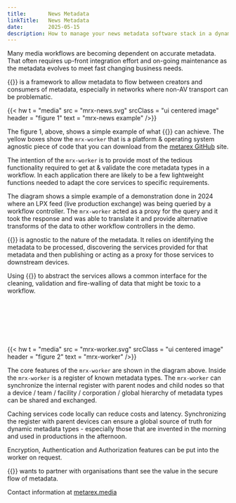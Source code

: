 ```yaml
---
title:       News Metadata
linkTitle:   News Metadata
date:        2025-05-15
description: How to manage your news metadata software stack in a dynamic world
---
```

<!-- markdownlint-disable MD033 -->

Many media workflows are becoming dependent on accurate metadata. That often requires up-front integration effort and 
on-going maintenance as the metadata evolves to meet fast changing business needs.

{{<metarex>}} is a framework to allow metadata to flow between creators and consumers of metadata, especially
in networks where non-AV transport can be problematic.

{{< hw t = "media" src = "mrx-news.svg" srcClass = "ui centered image" header = "figure 1" text = "mrx-news example" />}}

The figure 1, above, shows a simple example of what {{<metarex>}} can achieve. The yellow boxes show the `mrx-worker`
that is a platform & operating system agnostic piece of code that you can download from the [metarex GitHub][gh] site.

The intention of the `mrx-worker` is to provide most of the tedious functionality required to get at & validate the core metadata types in a workflow. In each application there are likely to be a few  lightweight functions needed to adapt
the core services to specific requirements.

The diagram shows a simple example of a demonstration done in 2024 where an LPX feed (live production exchange) was
being queried by a workflow controller.  The `mrx-worker` acted as a proxy for the query and it took the response and
was able to translate it and provide alternative transforms of the data to other workflow controllers in the demo.

{{<metarex>}} is agnostic to the nature of the metadata. It relies on identifying the metadata to be processed, 
discovering the services provided for that metadata and then publishing or acting as a proxy for those services
to downstream devices.

Using {{<metarex>}} to abstract the services allows a common interface for the cleaning, validation and fire-walling of
data that might be toxic to a workflow.
<br><br><br><br><br><br><br>

{{< hw t = "media" src = "mrx-worker.svg" srcClass = "ui centered image" header = "figure 2" text = "mrx-worker" />}}

The core features of the `mrx-worker` are shown in the diagram above. Inside the `mrx-worker` is a register of known
metadata types. The `mrx-worker` can synchronize the internal register with parent nodes and child nodes so that a
device / team / facility / corporation / global hierarchy of metadata types can be shared and exchanged.

Caching services code locally can reduce costs and latency. Synchronizing the register with parent devices can ensure
a global source of truth for dynamic metadata types - especially those that are invented in the morning and used in
productions in the afternoon.

Encryption, Authentication and Authorization features can be put into the worker on request.

{{<metarex>}} wants to partner with organisations thant see the value in the secure flow of metadata.

Contact information at [metarex.media][mrx]

[gh]: "https://github.com/orgs/metarex-media/"
[mrx]: https://metarex.media

